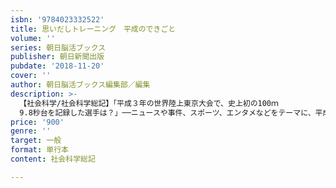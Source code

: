 ```yaml
---
isbn: '9784023332522'
title: 思いだしトレーニング　平成のできごと
volume: ''
series: 朝日脳活ブックス
publisher: 朝日新聞出版
pubdate: '2018-11-20'
cover: ''
author: 朝日脳活ブックス編集部／編集
description: >-
  【社会科学/社会科学総記】「平成３年の世界陸上東京大会で、史上初の100ｍ
  9.8秒台を記録した選手は？」──ニュースや事件、スポーツ、エンタメなどをテーマに、平成30年間の主な出来事をふりかえるクイズ形式の脳トレ本。文問題ほか３択問題、写真問題など550問以上を収録。
price: '900'
genre: ''
target: 一般
format: 単行本
content: 社会科学総記

---
```


